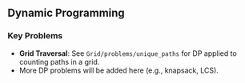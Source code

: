 ## Dynamic Programming

### Key Problems
- **Grid Traversal**: See `Grid/problems/unique_paths` for DP applied to counting paths in a grid.
- More DP problems will be added here (e.g., knapsack, LCS).